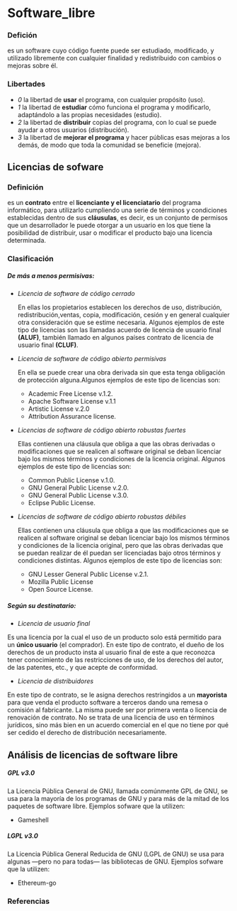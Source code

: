 # Software_libre
 ### Defición 
 es un software cuyo código fuente puede ser estudiado, modificado, y utilizado libremente con cualquier finalidad y redistribuido con cambios o mejoras sobre él.
 
### Libertades
- *0* la libertad de **usar** el programa, con cualquier propósito (uso). 
- *1* la libertad de **estudiar** cómo funciona el programa y modificarlo, adaptándolo a las propias necesidades (estudio).
- *2* la libertad de **distribuir** copias del programa, con lo cual se puede ayudar a otros usuarios (distribución).
- *3* la libertad de **mejorar el programa** y hacer públicas esas mejoras a los demás, de modo que toda la comunidad se beneficie (mejora).

## Licencias de sofware
### Definición
es un **contrato** entre el **licenciante y el licenciatario** del programa informático, para utilizarlo cumpliendo una serie de términos y condiciones establecidas dentro de sus **cláusulas**, es decir, es un conjunto de permisos que un desarrollador le puede otorgar a un usuario en los que tiene la posibilidad de distribuir, usar o modificar el producto bajo una licencia determinada.

### Clasificación
##### De más a menos permisivas: 
- *Licencia de software de código cerrado*

  En ellas los propietarios establecen los derechos de uso, distribución, redistribución,ventas, copia, modificación, cesión y en general cualquier otra consideración que se estime necesaria. Algunos ejemplos de este tipo de licencias son las llamadas acuerdo de licencia de usuario final **(ALUF)**, también llamado en algunos países contrato de licencia de usuario final **(CLUF)**.

- *Licencia de software de código abierto permisivas*

  En ella se puede crear una obra derivada sin que esta tenga obligación de protección alguna.Algunos ejemplos de este tipo de licencias son:
  - Academic Free License v.1.2.
  - Apache Software License v.1.1
  - Artistic License v.2.0
  - Attribution Assurance license.


- *Licencias de software de código abierto robustas fuertes*

   Ellas contienen una cláusula que obliga a que las obras derivadas o modificaciones que se realicen al software original se deban licenciar bajo los     mismos términos y condiciones de la licencia original. Algunos ejemplos de este tipo de licencias son:
   - Common Public License v.1.0.
   - GNU General Public License v.2.0.
   - GNU General Public License v.3.0.
   - Eclipse Public License.

- *Licencias de software de código abierto robustas débiles*

   Ellas contienen una cláusula que obliga a que las modificaciones que se realicen al software original se deban licenciar bajo los mismos términos y condiciones de la licencia original, pero que las obras derivadas que se puedan realizar de él puedan ser licenciadas bajo otros términos y condiciones distintas. Algunos ejemplos de este tipo de licencias son:
  - GNU Lesser General Public License v.2.1.
  - Mozilla Public License
  - Open Source License.
  
##### Según su destinatario:

- *Licencia de usuario final*

Es una licencia por la cual el uso de un producto solo está permitido para un **único usuario** (el comprador).
En este tipo de contrato, el dueño de los derechos de un producto insta al usuario final de este a que reconozca tener conocimiento de las restricciones de uso, de los derechos del autor, de las patentes, etc., y que acepte de conformidad.

- *Licencia de distribuidores*

En este tipo de contrato, se le asigna derechos restringidos a un **mayorista** para que venda el producto software a terceros dando una remesa o comisión al fabricante. La misma puede ser por primera venta o licencia de renovación de contrato. No se trata de una licencia de uso en términos jurídicos, sino más bien en un acuerdo comercial en el que no tiene por qué ser cedido el derecho de distribución necesariamente.

## Análisis de licencias de software libre
 ##### GPL v3.0
La Licencia Pública General de GNU, llamada comúnmente GPL de GNU, se usa para la mayoría de los programas de GNU y para más de la mitad de los paquetes de software libre. 
 Ejemplos sofware que la utilizen:
 - Gameshell
 
 ##### LGPL v3.0
La Licencia Pública General Reducida de GNU (LGPL de GNU) se usa para algunas —pero no para todas— las bibliotecas de GNU.
Ejemplos sofware que la utilizen:
- Ethereum-go 



### Referencias
